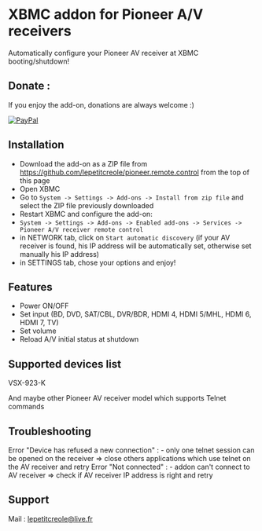 XBMC addon for Pioneer A/V receivers
==========================

Automatically configure your Pioneer AV receiver at XBMC booting/shutdown!

Donate :
------------
If you enjoy the add-on, donations are always welcome :)

[![PayPal]( https://www.paypalobjects.com/en_US/i/btn/btn_donate_LG.gif)](https://www.paypal.com/cgi-bin/webscr?cmd=_s-xclick&hosted_button_id=5VPCDAKJJVNV8)

Installation
------------
- Download the add-on as a ZIP file from https://github.com/lepetitcreole/pioneer.remote.control from the top of this page 
- Open XBMC
 - Go to `System -> Settings -> Add-ons -> Install from zip file` and select the ZIP file previously downloaded
 -  Restart XBMC and configure the add-on:
   - `System -> Settings -> Add-ons -> Enabled add-ons -> Services -> Pioneer A/V receiver remote control`
   - in NETWORK tab, click on `Start automatic discovery` (if your AV receiver is found, his IP address will be automatically set, otherwise set manually his IP address)
   - in SETTINGS tab, chose your options and enjoy!

Features
------------
- Power ON/OFF
- Set input (BD, DVD, SAT/CBL, DVR/BDR, HDMI 4, HDMI 5/MHL, HDMI 6, HDMI 7, TV)
- Set volume
- Reload A/V initial status at shutdown

Supported devices list
------------
VSX-923-K

And maybe other Pioneer AV receiver model which supports Telnet commands

Troubleshooting
------------
Error "Device has refused a new connection" :
	- only one telnet session can be opened on the receiver
		=> close others applications which use telnet on the AV receiver and retry
Error "Not connected" :
	- addon can't connect to AV receiver
		=> check if AV receiver IP address is right and retry

Support 
------------
Mail : lepetitcreole@live.fr

